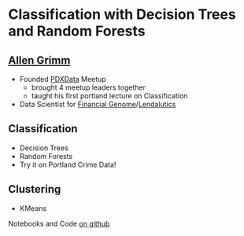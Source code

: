 # Classification with Decision Trees and Random Forests

## [Allen Grimm](http://www.thegrimmscientist.com/)

- Founded [PDXData](pdxdata.org) Meetup
  - brought 4 meetup leaders together
  - taught his first portland lecture on Classification
- Data Scientist for [Financial Genome](financialgenome.io)/[Lendalutics](http://www.lendalytics.com/index.html)

## Classification

- Decision Trees
- Random Forests
- Try it on Portland Crime Data!

## Clustering

- KMeans

Notebooks and Code [on github](../huml/day9)